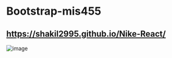# Bootstrap-mis455
## https://shakil2995.github.io/Nike-React/

![image](https://github.com/shakil2995/Nike-React/assets/29783183/25e68544-e1c1-4843-a720-a71322846ef3)

